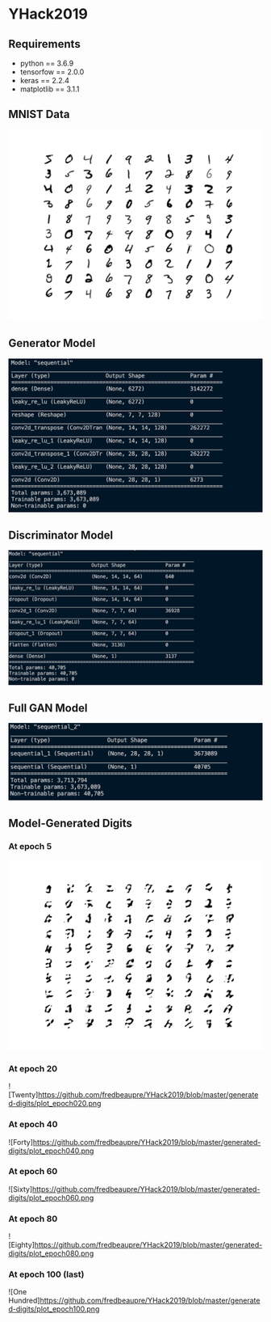# YHack2019
## Requirements 
- python == 3.6.9  
- tensorfow == 2.0.0
- keras == 2.2.4
- matplotlib == 3.1.1

## MNIST Data
![MNIST](https://github.com/fredbeaupre/YHack2019/blob/master/first_hundred.png)

## Generator Model
![Generator](https://github.com/fredbeaupre/YHack2019/blob/master/generator_summary.png)

## Discriminator Model 
![Discriminator](https://github.com/fredbeaupre/YHack2019/blob/master/discriminator_summary.png)

## Full GAN Model 
![GAN](https://github.com/fredbeaupre/YHack2019/blob/master/gan_summary.png)

## Model-Generated Digits
### At epoch 5
![Five](https://github.com/fredbeaupre/YHack2019/blob/master/generated-digits/plot_epoch005.png)
### At epoch 20
![Twenty]https://github.com/fredbeaupre/YHack2019/blob/master/generated-digits/plot_epoch020.png
### At epoch 40
![Forty]https://github.com/fredbeaupre/YHack2019/blob/master/generated-digits/plot_epoch040.png
### At epoch 60
![Sixty]https://github.com/fredbeaupre/YHack2019/blob/master/generated-digits/plot_epoch060.png
### At epoch 80
![Eighty]https://github.com/fredbeaupre/YHack2019/blob/master/generated-digits/plot_epoch080.png
### At epoch 100 (last)
![One Hundred]https://github.com/fredbeaupre/YHack2019/blob/master/generated-digits/plot_epoch100.png
